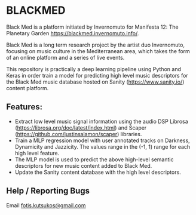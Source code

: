 # BLACKMED 

Black Med is a platform initiated by Invernomuto for Manifesta 12: The Planetary Garden https://blackmed.invernomuto.info/.

Black Med is a long term research project by the artist duo Invernomuto, focusing on music culture in the Mediterranean area, which takes the form of an online platform and a series of live events.

This repository is practically a deep learning pipeline using Python and Keras in order train a model for predicting high level music descriptors for the Black Med music database hosted on Sanity (https://www.sanity.io/) content platform.

## Features:
 - Extract low level music signal information using the audio DSP Librosa (https://librosa.org/doc/latest/index.html) and Scaper (https://github.com/justinsalamon/scaper) libraries.
 - Train a MLP regression model with user annotated tracks on Darkness, Dynamicity and Jazzicity. The values range in the (-1, 1) range for each high level feature.
 - The MLP model is used to predict the above high-level semantic descriptors for new music content added to Black Med.
 - Update the Sanity content database with the high level descriptors.

## Help / Reporting Bugs
Email fotis.kutsukos@gmail.com

